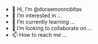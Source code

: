 - 👋 Hi, I’m @doraemonnobitas
- 👀 I’m interested in ...
- 🌱 I’m currently learning ...
- 💞️ I’m looking to collaborate on ...
- 📫 How to reach me ...

<!---
doraemonnobitas/doraemonnobitas is a ✨ special ✨ repository because its `README.md` (this file) appears on your GitHub profile.
You can click the Preview link to take a look at your changes.
--->
